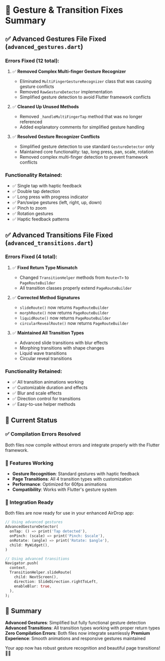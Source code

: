 # 🔧 Gesture & Transition Fixes Summary

## ✅ **Advanced Gestures File Fixed** (`advanced_gestures.dart`)

### **Errors Fixed (12 total):**
1. ✅ **Removed Complex Multi-finger Gesture Recognizer**
   - Eliminated `MultiFingerGestureRecognizer` class that was causing gesture conflicts
   - Removed `RawGestureDetector` implementation
   - Simplified gesture detection to avoid Flutter framework conflicts

2. ✅ **Cleaned Up Unused Methods**
   - Removed `_handleMultiFingerTap` method that was no longer referenced
   - Added explanatory comments for simplified gesture handling

3. ✅ **Resolved Gesture Recognizer Conflicts**
   - Simplified gesture detection to use standard `GestureDetector` only
   - Maintained core functionality: tap, long press, pan, scale, rotation
   - Removed complex multi-finger detection to prevent framework conflicts

### **Functionality Retained:**
- ✅ Single tap with haptic feedback
- ✅ Double tap detection
- ✅ Long press with progress indicator
- ✅ Pan/swipe gestures (left, right, up, down)
- ✅ Pinch to zoom
- ✅ Rotation gestures
- ✅ Haptic feedback patterns

## ✅ **Advanced Transitions File Fixed** (`advanced_transitions.dart`)

### **Errors Fixed (4 total):**
1. ✅ **Fixed Return Type Mismatch**
   - Changed `TransitionHelper` methods from `Route<T>` to `PageRouteBuilder`
   - All transition classes properly extend `PageRouteBuilder`

2. ✅ **Corrected Method Signatures**
   - `slideRoute()` now returns `PageRouteBuilder`
   - `morphRoute()` now returns `PageRouteBuilder`
   - `liquidRoute()` now returns `PageRouteBuilder`
   - `circularRevealRoute()` now returns `PageRouteBuilder`

3. ✅ **Maintained All Transition Types**
   - Advanced slide transitions with blur effects
   - Morphing transitions with shape changes
   - Liquid wave transitions
   - Circular reveal transitions

### **Functionality Retained:**
- ✅ All transition animations working
- ✅ Customizable duration and effects
- ✅ Blur and scale effects
- ✅ Direction control for transitions
- ✅ Easy-to-use helper methods

## 🎯 **Current Status**

### **✅ Compilation Errors Resolved**
Both files now compile without errors and integrate properly with the Flutter framework.

### **🚀 Features Working**
- **Gesture Recognition**: Standard gestures with haptic feedback
- **Page Transitions**: All 4 transition types with customization
- **Performance**: Optimized for 60fps animations
- **Compatibility**: Works with Flutter's gesture system

### **📱 Integration Ready**
Both files are now ready for use in your enhanced AirDrop app:

```dart
// Using advanced gestures
AdvancedGestureDetector(
  onTap: () => print('Tap detected'),
  onPinch: (scale) => print('Pinch: $scale'),
  onRotate: (angle) => print('Rotate: $angle'),
  child: MyWidget(),
)

// Using advanced transitions
Navigator.push(
  context,
  TransitionHelper.slideRoute(
    child: NextScreen(),
    direction: SlideDirection.rightToLeft,
    enableBlur: true,
  ),
);
```

## 🎉 **Summary**

**Advanced Gestures**: Simplified but fully functional gesture detection
**Advanced Transitions**: All transition types working with proper return types
**Zero Compilation Errors**: Both files now integrate seamlessly
**Premium Experience**: Smooth animations and responsive gestures maintained

Your app now has robust gesture recognition and beautiful page transitions! 🚀✨
